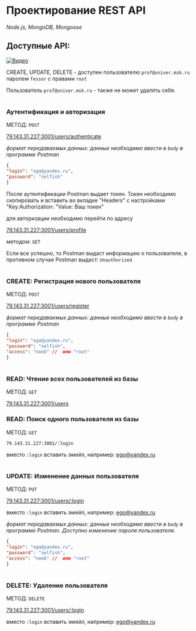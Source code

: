 # Проектирование REST API

*Node.js, MongoDB, Mongoose*

## Доступные API:

[![Видео](https://img.youtube.com/vi/QCDCzs6zZzE/0.jpg)](https://www.youtube.com/watch?v=QCDCzs6zZzE)


CREATE, UPDATE, DELETE - доступен пользователю `prof@univer.msk.ru` паролем `fessor` с правами `root`

Пользователь `prof@univer.msk.ru` - также не может удалять себя.

#
### Аутентификация и авторизация


МЕТОД: `POST`

[79.143.31.227:3001/users/authenticate](http://79.143.31.227:3001/users/authenticate)

*формат передаваемых данных:*
*данные необходимо ввести в  `body` в программе Postman*
```json
{
"login": "ego@yandex.ru",
"password": "selfish" 
}
```

После аутентификации Postman выдает токен. Токен необходимо скопировать и вставить во вкладке "Headers" с настройками "Key:Authorization:  "Value: Ваш токен"

для авторизации  необходимо перейти по адресу

[79.143.31.227:3001/users/profile](http://79.143.31.227:3001/users/profile)


методом: `GET`

Если все успешно, то Postman выдаст информацию о пользователе, в противном случае Postman выдаст: `Unauthorized`

#
### CREATE: Регистрация нового пользователя

МЕТОД: `POST` 

[79.143.31.227:3001/users/register](http://79.143.31.227:3001/users/register)

*формат передаваемых данных:*
*данные необходимо ввести в  `body` в программе Postman*
```json
{
"login": "ego@yandex.ru",
"password": "selfish", 
"access": "noob" //  или "root" 
}
```
#
### READ: Чтение всех пользователей из базы

МЕТОД: `GET`

[79.143.31.227:3001/users](http://79.143.31.227:3001/users) 

### READ: Поиск одного пользователя из базы

МЕТОД: `GET`

`79.143.31.227:3001/:login` 

вместо `:login` вставить эмейл, например: ego@yandex.ru
#
### UPDATE: Изменение данных пользователя
МЕТОД: `PUT`

[79.143.31.227:3001/users/:login](http://79.143.31.227:3001/users/)

вместо `:login` вставить эмейл, например: ego@yandex.ru

*формат передаваемых данных:*
*данные необходимо ввести в  `body` в программе Postman. Доступно изменение пароля пользователя.*

```json
{
"login": "ego@yandex.ru",
"password": "selfish", 
"access": "noob" //  или "root" 
}
```
#
### DELETE: Удаление пользователя

МЕТОД: `DELETE`

[79.143.31.227:3001/users/:login](http://79.143.31.227:3001/users/)


вместо `:login` вставить эмейл, например: ego@yandex.ru
